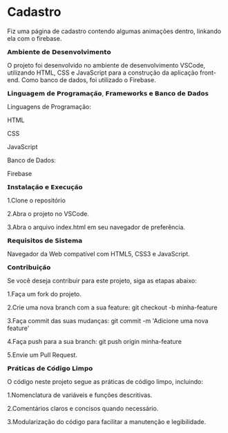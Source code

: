 # Cadastro

Fiz uma página de cadastro contendo algumas animações dentro, linkando ela com o firebase. 



  

𝗔𝗺𝗯𝗶𝗲𝗻𝘁𝗲 𝗱𝗲 𝗗𝗲𝘀𝗲𝗻𝘃𝗼𝗹𝘃𝗶𝗺𝗲𝗻𝘁𝗼 

O projeto foi desenvolvido no ambiente de desenvolvimento VSCode, utilizando HTML, CSS e JavaScript para a construção da aplicação front-end. Como banco de dados, foi utilizado o Firebase. 



  

𝗟𝗶𝗻𝗴𝘂𝗮𝗴𝗲𝗺 𝗱𝗲 𝗣𝗿𝗼𝗴𝗿𝗮𝗺𝗮𝗰̧𝗮̃𝗼, 𝗙𝗿𝗮𝗺𝗲𝘄𝗼𝗿𝗸𝘀 𝗲 𝗕𝗮𝗻𝗰𝗼 𝗱𝗲 𝗗𝗮𝗱𝗼𝘀 

Linguagens de Programação: 

  

HTML 

CSS 

JavaScript 

  

Banco de Dados: 

Firebase 



  

𝗜𝗻𝘀𝘁𝗮𝗹𝗮𝗰̧𝗮̃𝗼 𝗲 𝗘𝘅𝗲𝗰𝘂𝗰̧𝗮̃𝗼 

1.Clone o repositório 

2.Abra o projeto no VSCode. 

3.Abra o arquivo index.html em seu navegador de preferência. 



  

𝗥𝗲𝗾𝘂𝗶𝘀𝗶𝘁𝗼𝘀 𝗱𝗲 𝗦𝗶𝘀𝘁𝗲𝗺𝗮 

Navegador da Web compatível com HTML5, CSS3 e JavaScript. 

  



𝗖𝗼𝗻𝘁𝗿𝗶𝗯𝘂𝗶𝗰̧𝗮̃𝗼 

Se você deseja contribuir para este projeto, siga as etapas abaixo: 




1.Faça um fork do projeto. 

2.Crie uma nova branch com a sua feature: git checkout -b minha-feature 

3.Faça commit das suas mudanças: git commit -m 'Adicione uma nova feature' 

4.Faça push para a sua branch: git push origin minha-feature 

5.Envie um Pull Request. 



  

𝗣𝗿𝗮́𝘁𝗶𝗰𝗮𝘀 𝗱𝗲 𝗖𝗼́𝗱𝗶𝗴𝗼 𝗟𝗶𝗺𝗽𝗼 

O código neste projeto segue as práticas de código limpo, incluindo: 

  

1.Nomenclatura de variáveis e funções descritivas. 

2.Comentários claros e concisos quando necessário. 

3.Modularização do código para facilitar a manutenção e legibilidade. 
